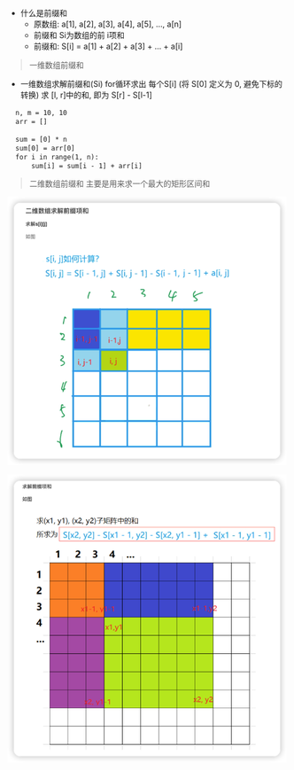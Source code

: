 - 什么是前缀和
    - 原数组: a[1], a[2], a[3], a[4], a[5], …, a[n]
    - 前缀和 Si为数组的前 i项和
    - 前缀和: S[i] = a[1] + a[2] + a[3] + … + a[i]

> 一维数组前缀和

- 一维数组求解前缀和(Si)
  for循环求出 每个S[i] (将 S[0] 定义为 0, 避免下标的转换)
  求 [l, r]中的和, 即为 S[r] - S[l-1]

```python3
  n, m = 10, 10
  arr = []
  
  sum = [0] * n
  sum[0] = arr[0]
  for i in range(1, n):
      sum[i] = sum[i - 1] + arr[i]

```

> 二维数组前缀和 主要是用来求一个最大的矩形区间和

![img_1.png](img_1.png)

![img.png](img.png)